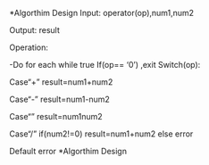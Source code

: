 *Algorthim Design
Input: operator(op),num1,num2

Output: result

Operation:

-Do for each while true
If(op== ‘0’) ,exit
Switch(op):

Case“+” result=num1+num2

Case“-” result=num1-num2

Case“” result=num1num2

Case“/” if(num2!=0) result=num1+num2 else error

Default error *Algorthim Design
